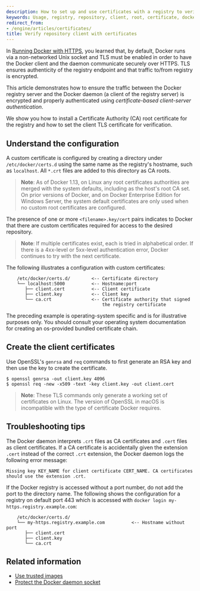 ```yaml
---
description: How to set up and use certificates with a registry to verify access
keywords: Usage, registry, repository, client, root, certificate, docker, apache, ssl, tls, documentation, examples, articles, tutorials
redirect_from:
- /engine/articles/certificates/
title: Verify repository client with certificates
---
```


In [Running Docker with HTTPS](https.md), you learned that, by default,
Docker runs via a non-networked Unix socket and TLS must be enabled in order
to have the Docker client and the daemon communicate securely over HTTPS.  TLS ensures authenticity of the registry endpoint and that traffic to/from registry is encrypted.

This article demonstrates how to ensure the traffic between the Docker registry
server and the Docker daemon (a client of the registry server) is encrypted and
properly authenticated using *certificate-based client-server authentication*.

We show you how to install a Certificate Authority (CA) root certificate
for the registry and how to set the client TLS certificate for verification.

## Understand the configuration

A custom certificate is configured by creating a directory under
`/etc/docker/certs.d` using the same name as the registry's hostname, such as
`localhost`. All `*.crt` files are added to this directory as CA roots.

> **Note**:
> As of Docker 1.13, on Linux any root certificates authorities are merged
> with the system defaults, including as the host's root CA set. On prior
versions of Docker, and on Docker Enterprise Edition for Windows Server,
> the system default certificates are only used when no custom root certificates
> are configured.

The presence of one or more `<filename>.key/cert` pairs indicates to Docker
that there are custom certificates required for access to the desired
repository.

> **Note**:
> If multiple certificates exist, each is tried in alphabetical
> order. If there is a 4xx-level or 5xx-level authentication error, Docker
> continues to try with the next certificate.

The following illustrates a configuration with custom certificates:

```
    /etc/docker/certs.d/        <-- Certificate directory
    └── localhost:5000          <-- Hostname:port
       ├── client.cert          <-- Client certificate
       ├── client.key           <-- Client key
       └── ca.crt               <-- Certificate authority that signed
                                    the registry certificate
```

The preceding example is operating-system specific and is for illustrative
purposes only. You should consult your operating system documentation for
creating an os-provided bundled certificate chain.


## Create the client certificates

Use OpenSSL's `genrsa` and `req` commands to first generate an RSA
key and then use the key to create the certificate.   

    $ openssl genrsa -out client.key 4096
    $ openssl req -new -x509 -text -key client.key -out client.cert

> **Note**:
> These TLS commands only generate a working set of certificates on Linux.
> The version of OpenSSL in macOS is incompatible with the type of
> certificate Docker requires.

## Troubleshooting tips

The Docker daemon interprets `.crt` files as CA certificates and `.cert` files
as client certificates. If a CA certificate is accidentally given the extension
`.cert` instead of the correct `.crt` extension, the Docker daemon logs the
following error message:

```
Missing key KEY_NAME for client certificate CERT_NAME. CA certificates should use the extension .crt.
```

If the Docker registry is accessed without a port number, do not add the port to the directory name.  The following shows the configuration for a registry on default port 443 which is accessed with `docker login my-https.registry.example.com`:

```
    /etc/docker/certs.d/
    └── my-https.registry.example.com          <-- Hostname without port
       ├── client.cert
       ├── client.key
       └── ca.crt
```

## Related information

* [Use trusted images](index.md)
* [Protect the Docker daemon socket](https.md)
